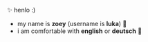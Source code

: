 ✨ henlo :)
<br>
- my name is **zoey** (username is **luka**) 🌺 
- i am comfortable with **english** or **deutsch** 🫶
